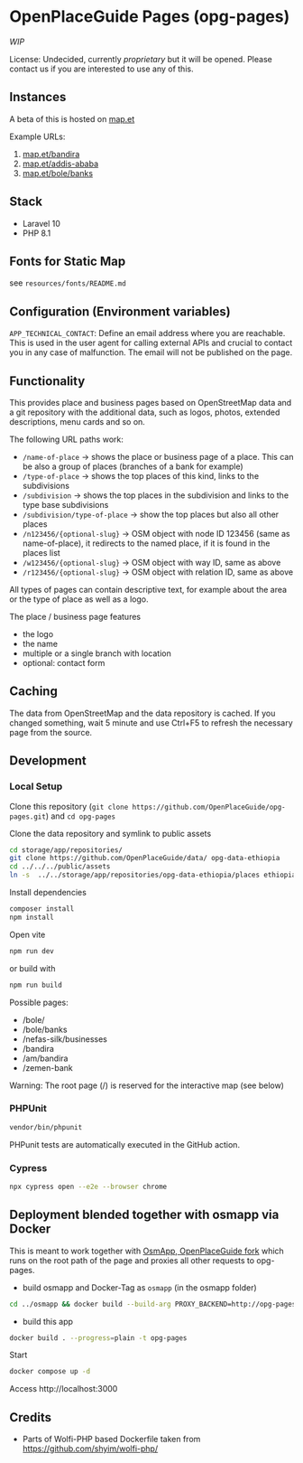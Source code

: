# OpenPlaceGuide Pages (opg-pages)

*WIP*

License: Undecided, currently *proprietary* but it will be opened. Please contact us if you are interested to use any of this.

## Instances

A beta of this is hosted on [map.et](https://map.et/)

Example URLs:

1. [map.et/bandira](https://map.et/bandira)
2. [map.et/addis-ababa](https://map.et/addis-ababa)
3. [map.et/bole/banks](https://map.et/bole/banks)
   
## Stack

* Laravel 10
* PHP 8.1

## Fonts for Static Map

see `resources/fonts/README.md`

## Configuration (Environment variables)

`APP_TECHNICAL_CONTACT`: Define an email address where you are reachable. This is used in the user agent for calling
external APIs and crucial to contact you in any case of malfunction. The email will not be published on the page.

## Functionality

This provides place and business pages based on OpenStreetMap data and a git repository with the additional data,
such as logos, photos, extended descriptions, menu cards and so on.

The following URL paths work:

* `/name-of-place` -> shows the place or business page of a place. This can be also a group of places (branches of a bank for example)
* `/type-of-place` -> shows the top places of this kind, links to the subdivisions
* `/subdivision` -> shows the top places in the subdivision and links to the type base subdivisions
* `/subdivision/type-of-place` -> show the top places but also all other places
* `/n123456/{optional-slug}` -> OSM object with node ID 123456 (same as name-of-place), it redirects to the named place, if it is found in the places list
* `/w123456/{optional-slug}` -> OSM object with way ID, same as above
* `/r123456/{optional-slug}` -> OSM object with relation ID, same as above

All types of pages can contain descriptive text, for example about the area or the type of place as well as a logo.

The place / business page features

* the logo
* the name
* multiple or a single branch with location
* optional: contact form

## Caching

The data from OpenStreetMap and the data repository is cached. If you changed something, wait 5 minute and use Ctrl+F5 to refresh
the necessary page from the source.

## Development

### Local Setup

Clone this repository (`git clone https://github.com/OpenPlaceGuide/opg-pages.git`) and `cd opg-pages`

Clone the data repository and symlink to public assets

```bash
cd storage/app/repositories/
git clone https://github.com/OpenPlaceGuide/data/ opg-data-ethiopia
cd ../../../public/assets
ln -s  ../../storage/app/repositories/opg-data-ethiopia/places ethiopia
```

Install dependencies

```bash
composer install
npm install
```

Open vite

```bash
npm run dev
```

or build with

```bash
npm run build
```

Possible pages:

* /bole/
* /bole/banks
* /nefas-silk/businesses
* /bandira
* /am/bandira
* /zemen-bank

Warning: The root page (/) is reserved for the interactive map (see below)

### PHPUnit

```bash
vendor/bin/phpunit
```

PHPunit tests are automatically executed in the GitHub action.

### Cypress

```bash
npx cypress open --e2e --browser chrome
```

## Deployment blended together with osmapp via Docker

This is meant to work together with [OsmApp, OpenPlaceGuide fork](https://github.com/OpenPlaceGuide/osmapp) which runs
on the root path of the page and proxies all other requests to opg-pages.

* build osmapp and Docker-Tag as `osmapp` (in the osmapp folder)

```bash
cd ../osmapp && docker build --build-arg PROXY_BACKEND=http://opg-pages/ . -t osmapp
```

* build this app
```bash
docker build . --progress=plain -t opg-pages
```

Start 
```bash
docker compose up -d
```

Access http://localhost:3000


## Credits

* Parts of Wolfi-PHP based Dockerfile taken from https://github.com/shyim/wolfi-php/
